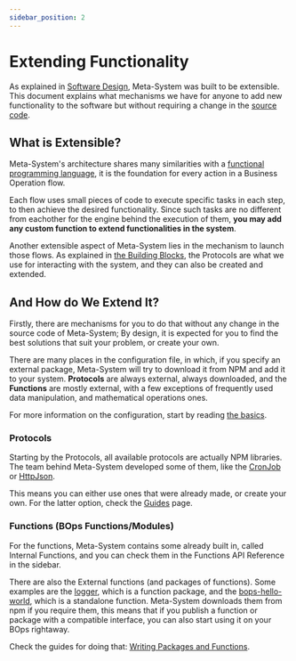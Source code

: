 ```yaml
---
sidebar_position: 2
---
```


# Extending Functionality

As explained in [Software Design](./software-design.md), Meta-System was built to be extensible. This document explains what mechanisms we have for anyone to add new functionality to the software but without requiring a change in the [source code](https://github.com/mapikit/meta-system).

## What is Extensible?

Meta-System's architecture shares many similarities with a [functional programming language](https://en.wikipedia.org/wiki/Functional_programming), it is the foundation for every action in a Business Operation flow.

Each flow uses small pieces of code to execute specific tasks in each step, to then achieve the desired functionality. Since such tasks are no different from eachother for the engine behind the execution of them, **you may add any custom function to extend functionalities in the system**.

Another extensible aspect of Meta-System lies in the mechanism to launch those flows. As explained in [the Building Blocks](./software-design#the-building-blocks), the Protocols are what we use for interacting with the system, and they can also be created and extended.

## And How do We Extend It?

Firstly, there are mechanisms for you to do that without any change in the source code of Meta-System; By design, it is expected for you to find the best solutions that suit your problem, or create your own.

There are many places in the configuration file, in which, if you specify an external package, Meta-System will try to download it from NPM and add it to your system. **Protocols** are always external, always downloaded, and the **Functions** are mostly external, with a few exceptions of frequently used data manipulation, and mathematical operations ones.

For more information on the configuration, start by reading [the basics](../configuring/basics).

### Protocols
Starting by the Protocols, all available protocols are actually NPM libraries. The team behind Meta-System developed some of them, like the [CronJob](https://www.npmjs.com/package/cronjob-protocol) or [HttpJson](https://www.npmjs.com/package/http-json-meta-protocol).

This means you can either use ones that were already made, or create your own. For the latter option, check the [Guides](../../guides/guides-introduction) page.

### Functions (BOps Functions/Modules)
For the functions, Meta-System contains some already built in, called Internal Functions, and you can check them in the Functions API Reference in the sidebar.

There are also the External functions (and packages of functions). Some examples are the [logger](https://www.npmjs.com/package/logger-meta-functions), which is a function package, and the [bops-hello-world](https://www.npmjs.com/package/bops-function-hello-world), which is a standalone function. Meta-System downloads them from npm if you require them, this means that if you publish a function or package with a compatible interface, you can also start using it on your BOps rightaway.

Check the guides for doing that: [Writing Packages and Functions](../../guides/writing-packages-and-functions).
